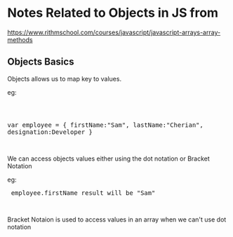 # Notes Related to Objects in JS from

https://www.rithmschool.com/courses/javascript/javascript-arrays-array-methods

## Objects Basics

Objects allows us to map key to values.

eg: <pre>

var employee = {
firstName:"Sam",
lastName:"Cherian",
designation:Developer
}

</pre>

We can access objects values either using the dot notation or Bracket Notation

eg:<pre>
employee.firstName
result will be "Sam"

</pre>

Bracket Notaion is used to access values in an array when we can't use dot notation
